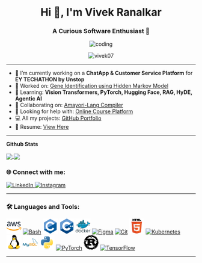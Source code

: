 <h1 align="center">Hi 👋, I'm Vivek Ranalkar</h1>
<h3 align="center">A Curious Software Enthusiast 🚀</h3>

<p align="center">
  <img src="https://raw.githubusercontent.com/gist/vininjr/d29bb07bdadb41e4b0923bc8fa748b1a/raw/88f20c9d749d756be63f22b09f3c4ac570bc5101/programming.gif" alt="coding" width="400"/>
</p>

<p align="center">
  <img src="https://komarev.com/ghpvc/?username=vivek07&label=Profile%20views&color=0e75b6&style=flat" alt="vivek07" />
</p>

---

- 🔭 I’m currently working on a **ChatApp & Customer Service Platform** for **EY TECHATHON by Unstop**
- 🧬 Worked on: [Gene Identification using Hidden Markov Model](https://github.com/Sngrviv/Gene_Identification)
- 🌱 Learning: **Vision Transformers, PyTorch, Hugging Face, RAG, HyDE, Agentic AI**
- 👯 Collaborating on: [Amayori-Lang Compiler](https://github.com/Rakrocks18/Amayori-Lang)
- 🤝 Looking for help with: [Online Course Platform](https://github.com/Cdvivek/Wt_project)
- 💻 All my projects: [GitHub Portfolio](https://github.com/Cdvivek)
- 📄 Resume: [View Here](https://drive.google.com/file/d/1KOrZOwdcR-vGYKlQBHtJw4uCMKkIFyDC/view?usp=drive_link)

---

**Github Stats**

<a href="https://github.com/Sngrviv/github-readme-stats">
  <img height=200 align="center" src="https://github-readme-stats.vercel.app/api?username=Sngrviv" />
</a>
<a href="https://github.com/Sngrviv/convoychat">
  <img height=200 align="center" src="https://github-readme-stats.vercel.app/api/top-langs?username=Sngrviv&layout=compact&langs_count=8&card_width=320" />
</a>



### 🌐 Connect with me:
<p align="left">
  <a href="https://linkedin.com/in/vivek ranalkar" target="_blank">
    <img src="https://raw.githubusercontent.com/rahuldkjain/github-profile-readme-generator/master/src/images/icons/Social/linked-in-alt.svg" alt="LinkedIn" height="30" width="40" />
  </a>
  <a href="https://instagram.com/sngr_vivek" target="_blank">
    <img src="https://raw.githubusercontent.com/rahuldkjain/github-profile-readme-generator/master/src/images/icons/Social/instagram.svg" alt="Instagram" height="30" width="40" />
  </a>
</p>

---

### 🛠️ Languages and Tools:
<p align="left">
  <a href="https://aws.amazon.com" target="_blank"><img src="https://raw.githubusercontent.com/devicons/devicon/master/icons/amazonwebservices/amazonwebservices-original-wordmark.svg" alt="AWS" width="40" height="40"/></a>
  <a href="https://www.gnu.org/software/bash/" target="_blank"><img src="https://www.vectorlogo.zone/logos/gnu_bash/gnu_bash-icon.svg" alt="Bash" width="40" height="40"/></a>
  <a href="https://www.cprogramming.com/" target="_blank"><img src="https://raw.githubusercontent.com/devicons/devicon/master/icons/c/c-original.svg" alt="C" width="40" height="40"/></a>
  <a href="https://www.w3schools.com/cpp/" target="_blank"><img src="https://raw.githubusercontent.com/devicons/devicon/master/icons/cplusplus/cplusplus-original.svg" alt="C++" width="40" height="40"/></a>
  <a href="https://www.docker.com/" target="_blank"><img src="https://raw.githubusercontent.com/devicons/devicon/master/icons/docker/docker-original-wordmark.svg" alt="Docker" width="40" height="40"/></a>
  <a href="https://www.figma.com/" target="_blank"><img src="https://www.vectorlogo.zone/logos/figma/figma-icon.svg" alt="Figma" width="40" height="40"/></a>
  <a href="https://git-scm.com/" target="_blank"><img src="https://www.vectorlogo.zone/logos/git-scm/git-scm-icon.svg" alt="Git" width="40" height="40"/></a>
  <a href="https://www.w3.org/html/" target="_blank"><img src="https://raw.githubusercontent.com/devicons/devicon/master/icons/html5/html5-original-wordmark.svg" alt="HTML5" width="40" height="40"/></a>
  <a href="https://kubernetes.io" target="_blank"><img src="https://www.vectorlogo.zone/logos/kubernetes/kubernetes-icon.svg" alt="Kubernetes" width="40" height="40"/></a>
  <a href="https://www.linux.org/" target="_blank"><img src="https://raw.githubusercontent.com/devicons/devicon/master/icons/linux/linux-original.svg" alt="Linux" width="40" height="40"/></a>
  <a href="https://www.mysql.com/" target="_blank"><img src="https://raw.githubusercontent.com/devicons/devicon/master/icons/mysql/mysql-original-wordmark.svg" alt="MySQL" width="40" height="40"/></a>
  <a href="https://www.python.org" target="_blank"><img src="https://raw.githubusercontent.com/devicons/devicon/master/icons/python/python-original.svg" alt="Python" width="40" height="40"/></a>
  <a href="https://pytorch.org/" target="_blank"><img src="https://www.vectorlogo.zone/logos/pytorch/pytorch-icon.svg" alt="PyTorch" width="40" height="40"/></a>
  <a href="https://www.rust-lang.org" target="_blank"><img src="https://raw.githubusercontent.com/devicons/devicon/master/icons/rust/rust-plain.svg" alt="Rust" width="40" height="40"/></a>
  <a href="https://www.tensorflow.org" target="_blank"><img src="https://www.vectorlogo.zone/logos/tensorflow/tensorflow-icon.svg" alt="TensorFlow" width="40" height="40"/></a>
</p>

---

